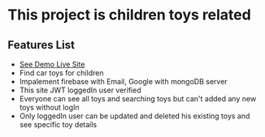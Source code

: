 # This project is children toys related

## Features List

- [See Demo Live Site](https://toy-village.web.app/)
- Find car toys for children
- Impalement firebase with Email, Google with mongoDB server
- This site JWT loggedIn user verified
- Everyone can see all toys and searching toys but can't added any new toys without logIn
- Only loggedIn user can be updated and deleted his existing toys and see specific toy details
